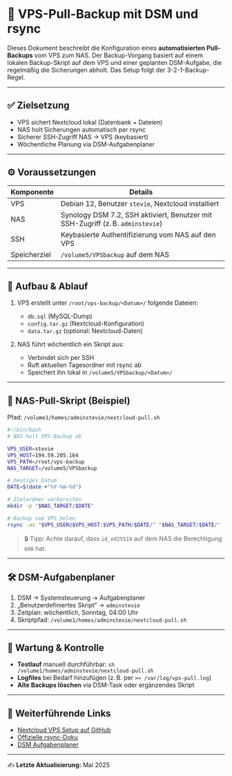 # 💽 VPS-Pull-Backup mit DSM und rsync

Dieses Dokument beschreibt die Konfiguration eines **automatisierten Pull-Backups** vom VPS zum NAS. Der Backup-Vorgang basiert auf einem lokalen Backup-Skript auf dem VPS und einer geplanten DSM-Aufgabe, die regelmäßig die Sicherungen abholt. Das Setup folgt der 3-2-1-Backup-Regel.

---

## ✅ Zielsetzung

* VPS sichert Nextcloud lokal (Datenbank + Dateien)
* NAS holt Sicherungen automatisch per rsync
* Sicherer SSH-Zugriff NAS → VPS (keybasiert)
* Wöchentliche Planung via DSM-Aufgabenplaner

---

## ⚙️ Voraussetzungen

| Komponente   | Details                                                                         |
| ------------ | ------------------------------------------------------------------------------- |
| VPS          | Debian 12, Benutzer `stevie`, Nextcloud installiert                             |
| NAS          | Synology DSM 7.2, SSH aktiviert, Benutzer mit SSH-Zugriff (z. B. `adminstevie`) |
| SSH          | Keybasierte Authentifizierung vom NAS auf den VPS                               |
| Speicherziel | `/volume5/VPSbackup` auf dem NAS                                                |

---

## 📂 Aufbau & Ablauf

1. VPS erstellt unter `/root/vps-backup/<Datum>/` folgende Dateien:

   * `db.sql` (MySQL-Dump)
   * `config.tar.gz` (Nextcloud-Konfiguration)
   * `data.tar.gz` (optional: Nextcloud-Daten)

2. NAS führt wöchentlich ein Skript aus:

   * Verbindet sich per SSH
   * Ruft aktuellen Tagesordner mit rsync ab
   * Speichert ihn lokal in `/volume5/VPSbackup/<Datum>/`

---

## 📜 NAS-Pull-Skript (Beispiel)

Pfad: `/volume1/homes/adminstevie/nextcloud-pull.sh`

```bash
#!/bin/bash
# NAS holt VPS-Backup ab

VPS_USER=stevie
VPS_HOST=194.59.205.164
VPS_PATH=/root/vps-backup
NAS_TARGET=/volume5/VPSbackup

# heutiges Datum
DATE=$(date +"%Y-%m-%d")

# Zielordner vorbereiten
mkdir -p "$NAS_TARGET/$DATE"

# Backup vom VPS holen
rsync -az "$VPS_USER@$VPS_HOST:$VPS_PATH/$DATE/" "$NAS_TARGET/$DATE/"
```

> 🔒 Tipp: Achte darauf, dass `id_ed25519` auf dem NAS die Berechtigung `600` hat.

---

## 🛠️ DSM-Aufgabenplaner

1. DSM → Systemsteuerung → Aufgabenplaner
2. „Benutzerdefiniertes Skript“ → `adminstevie`
3. Zeitplan: wöchentlich, Sonntag, 04:00 Uhr
4. Skriptpfad: `/volume1/homes/adminstevie/nextcloud-pull.sh`

---

## 🔄 Wartung & Kontrolle

* **Testlauf** manuell durchführbar: `sh /volume1/homes/adminstevie/nextcloud-pull.sh`
* **Logfiles** bei Bedarf hinzufügen (z. B. per `>> /var/log/vps-pull.log`)
* **Alte Backups löschen** via DSM-Task oder ergänzendes Skript

---

## 🔗 Weiterführende Links

* [Nextcloud VPS Setup auf GitHub](https://github.com/Steviexo/vps-setup)
* [Offizielle rsync-Doku](https://download.samba.org/pub/rsync/rsync.html)
* [DSM Aufgabenplaner](https://kb.synology.com/de-de/DSM/help/DSM/AdminCenter/system_taskScheduler)

---

✍ **Letzte Aktualisierung:** Mai 2025
